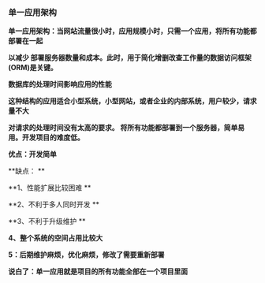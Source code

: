 ### 单一应用架构

**单一应用架构：当网站流量很小时，应用规模小时，只需一个应用，将所有功能都部署在一起**

**以减少 部署服务器数量和成本。此时，用于简化增删改查工作量的数据访问框架(ORM)是关键。**

**数据库的处理时间影响应用的性能**



**这种结构的应用适合小型系统，小型网站，或者企业的内部系统，用户较少，请求量不大**

**对请求的处理时间没有太高的要求。 将所有功能都部署到一个服务器，简单易用。开发项目的难度低。**



**优点：开发简单**



**缺点： **

**1、性能扩展比较困难 **

**2、不利于多人同时开发 **

**3、不利于升级维护 **

**4、整个系统的空间占用比较大**

**5：后期维护麻烦，优化麻烦，修改了需要重新部署**



**说白了：单一应用就是项目的所有功能全部在一个项目里面**

